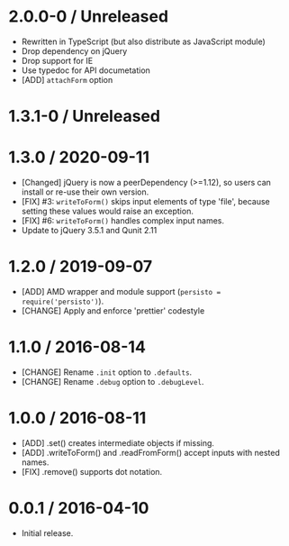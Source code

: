 # 2.0.0-0 / Unreleased
  * Rewritten in TypeScript (but also distribute as JavaScript module)
  * Drop dependency on jQuery
  * Drop support for IE
  * Use typedoc for API documetation
  * [ADD] `attachForm` option

# 1.3.1-0 / Unreleased

# 1.3.0 / 2020-09-11
  * [Changed] jQuery is now a peerDependency (>=1.12), so users can install or
    re-use their own version.
  * [FIX] #3: `writeToForm()` skips input elements of type 'file', because setting
    these values would raise an exception.
  * [FIX] #6: `writeToForm()` handles complex input names.
  * Update to jQuery 3.5.1 and Qunit 2.11

# 1.2.0 / 2019-09-07
  * [ADD] AMD wrapper and module support (`persisto = require('persisto')`).
  * [CHANGE] Apply and enforce 'prettier' codestyle

# 1.1.0 / 2016-08-14
  * [CHANGE] Rename `.init` option to `.defaults`.
  * [CHANGE] Rename `.debug` option to `.debugLevel`.

# 1.0.0 / 2016-08-11
  * [ADD] .set() creates intermediate objects if missing.
  * [ADD] .writeToForm() and .readFromForm() accept inputs with nested names.
  * [FIX] .remove() supports dot notation.

# 0.0.1 / 2016-04-10
  * Initial release.
